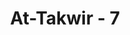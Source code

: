 ---
title: "At-Takwir - 7"
no: 7
arabic_no: ٧
ayah: وَاِذَا النُّفُوْسُ زُوِّجَتْۖ
translation: "dan apabila roh-roh dipertemukan (dengan tubuh), "
tafsir: "Dan apabila roh-roh dipertemukan kembali dengan tubuh untuk memasuki kehidupan di alam akhirat. Ayat ini mengandung isyarat bahwa roh-roh itu tetap utuh setelah mati dan pada hari Kiamat dikembalikan lagi pada badannya.\n\nPendapat lain menyebutkan arti ayat ini dengan bertemunya kelompok orang-orang termasuk ashabul-yamin dengan kelompok ashabusy-syimal. Ibnu 'Abbas mengatakan bahwa arti ayat ini adalah dipertemukannya roh orang-orang yang beriman dengan pasangan-pasangannya di surga dan roh orang-orang kafir dipertemukan dengan setan-setan pembantunya."
---